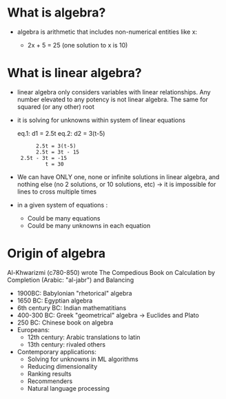 # What is algebra?

* algebra is arithmetic that includes non-numerical entities like x:

	- 2x + 5  = 25 (one solution to x is 10)

# What is linear algebra?

* linear algebra only considers variables with linear relationships. Any number elevated to any potency is not linear algebra. The same for squared (or any other) root

* it is solving for unknowns within system of linear equations


	eq.1: d1 = 2.5t
	eq.2: d2 = 3(t-5)

            2.5t = 3(t-5)
            2.5t = 3t - 15
       2.5t - 3t = -15
               t = 30

* We can have ONLY one, none or infinite solutions in linear algebra, and nothing else (no 2 solutions, or 10 solutions, etc) -> it is impossible for lines to cross multiple times

* in a given system of equations :
	- Could be many equations
	- Could be many unknowns in each equation

# Origin of algebra

Al-Khwarizmi (c780-850) wrote The Compedious Book on Calculation by Completion (Arabic: "al-jabr") and Balancing

* 1900BC: Babylonian "rhetorical" algebra
* 1650 BC: Egyptian algebra
* 6th century BC: Indian mathematitians
* 400-300 BC: Greek "geometrical" algebra -> Euclides and Plato
* 250 BC: Chinese book on algebra
* Europeans:
  - 12th century: Arabic translations to latin
  - 13th century: rivaled others
* Contemporary applications:
  - Solving for unknowns in ML algorithms
  - Reducing dimensionality 
  - Ranking results
  - Recommenders
  - Natural language processing

